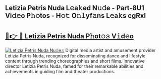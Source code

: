 ## Letizia Petris Nuda L𝚎a𝚔ed N𝚞𝚍e - Part-8U1 Vi𝚍𝚎o P𝚑𝚘tos - H𝚘𝚝 O𝚗𝚕yf𝚊ns L𝚎a𝚔s cgRxI

# <h2><a href="http://kf4104.oniu.top/?m=Letizia+Petris+Nuda">🔗👉 🔴 Letizia Petris Nuda P𝚑ot𝚘𝚜 V𝚒d𝚎o</a></h2>

[![Letizia Petris Nuda Nu𝚍e𝚜](https://i.imgur.com/0qMVB7G.gif)](http://kf4104.oniu.top/?m=Letizia+Petris+Nuda)
Digital media artist and amusement provider Letizia Petris Nuda, recognized for disseminating dance and lifestyle content through trending choreographies and short films. Innovative director Letizia Petris Nuda, famed for their remarkable abilities and achievements in guiding film and theater productions.  
